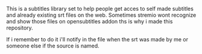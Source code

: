 This is a subtitles library set to help people get acces to self made subtitles and already existing srt files on the web.
Sometimes stremio wont recognize and show those files on opensubtitles addon ths is why i made this repository.

If i remember to do it i'll notify in the file when the srt was made by me or someone else if the source is named.
